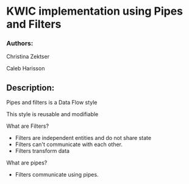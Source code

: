 # KWIC implementation  using Pipes and Filters

### Authors:

Christina Zektser

Caleb Harisson

## Description:

Pipes and filters is a Data Flow style

This style is reusable and modifiable

What are Filters?

* Filters are independent entities and do not share state
* Filters can't communicate with each other.
* Filters transform data

What are pipes?

* Filters communicate using pipes.



